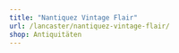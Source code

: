 ```yaml
---
title: "Nantiquez Vintage Flair"
url: /lancaster/nantiquez-vintage-flair/
shop: Antiquitäten
---
```

